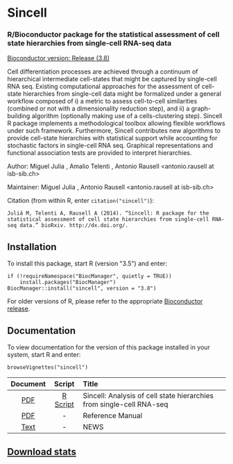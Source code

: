 # Sincell
### R/Bioconductor package for the statistical assessment of cell state hierarchies from single-cell RNA-seq data

[Bioconductor version: Release (3.8)](http://bioconductor.org/packages/release/bioc/html/sincell.html)

Cell differentiation processes are achieved through a continuum of hierarchical intermediate cell-states that might be captured by single-cell RNA seq. Existing computational approaches for the assessment of cell-state hierarchies from single-cell data might be formalized under a general workflow composed of i) a metric to assess cell-to-cell similarities (combined or not with a dimensionality reduction step), and ii) a graph-building algorithm (optionally making use of a cells-clustering step). Sincell R package implements a methodological toolbox allowing flexible workflows under such framework. Furthermore, Sincell contributes new algorithms to provide cell-state hierarchies with statistical support while accounting for stochastic factors in single-cell RNA seq. Graphical representations and functional association tests are provided to interpret hierarchies.

Author: Miguel Julia <migueljuliamolina at gmail.com>, Amalio Telenti <atelenti at jcvi.org>, Antonio Rausell <antonio.rausell at isb-sib.ch>

Maintainer: Miguel Julia <migueljuliamolina at gmail.com>, Antonio Rausell <antonio.rausell at isb-sib.ch>

Citation (from within R, enter `citation("sincell")`):

```
Juliá M, Telenti A, Rausell A (2014). “Sincell: R package for the statistical assessment of cell state hierarchies from single-cell RNA-seq data.” bioRxiv. http://dx.doi.org/.
```

## Installation
To install this package, start R (version "3.5") and enter:

```
if (!requireNamespace("BiocManager", quietly = TRUE))
    install.packages("BiocManager")
BiocManager::install("sincell", version = "3.8")
```

For older versions of R, please refer to the appropriate [Bioconductor release](http://bioconductor.org/about/release-announcements/). 

## Documentation
To view documentation for the version of this package installed in your system, start R and enter:

```
browseVignettes("sincell")
```

| Document      | Script        | Title              |
| :-------------: |:-------------:| :------------------|
| [PDF](http://bioconductor.org/packages/release/bioc/vignettes/sincell/inst/doc/sincell-vignette.pdf) | [R Script](http://bioconductor.org/packages/release/bioc/vignettes/sincell/inst/doc/sincell-vignette.R) | Sincell: Analysis of cell state hierarchies from single-cell RNA-seq |
| [PDF](http://bioconductor.org/packages/release/bioc/manuals/sincell/man/sincell.pdf) | - | Reference Manual |
| [Text](http://bioconductor.org/packages/release/bioc/news/sincell/NEWS) | - | NEWS |

## [Download stats](http://bioconductor.org/packages/stats/bioc/sincell/)



